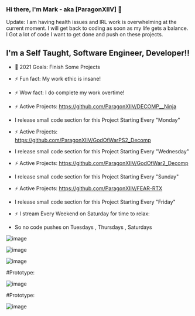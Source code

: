 ### Hi there, I'm Mark - aka [ParagonXIIV] 👋

Update: I am having health issues and IRL work is overwhelming at the current moment.
I will get back to coding as soon as my life gets a balance.
I Got a lot of code I want to get done and push on these projects.


## I'm a Self Taught, Software Engineer, Developer!!
- 🥅 2021 Goals: Finish Some Projects
- ⚡ Fun fact: My work ethic is insane!
- ⚡ Wow fact: I do complete my work overtime!

- ⚡ Active Projects: https://github.com/ParagonXIIV/DECOMP__Ninja  
- I release small code section for this Project Starting Every "Monday"
- ⚡ Active Projects: https://github.com/ParagonXIIV/GodOfWarPS2_Decomp 
- I release small code section for this Project Starting Every "Wednesday"
- ⚡ Active Projects: https://github.com/ParagonXIIV/GodOfWar2_Decomp 
- I release small code section for this Project Starting Every "Sunday"
- ⚡ Active Projects: https://github.com/ParagonXIIV/FEAR-RTX 
- I release small code section for this Project Starting Every "Friday"

- ⚡ I stream Every Weekend on Saturday for time to relax: 
- So no code pushes on Tuesdays , Thursdays , Saturdays

![image](https://i.ibb.co/bKmh3Jf/FEARRTX.jpg)

![image](https://i.ibb.co/M1vxSDd/249121.png)

![image](https://i.ibb.co/tDmH4hB/Ninja.png)

#Prototype:

![image](https://i.ibb.co/T2XGFxC/Xbox.png)

#Prototype:

![image](https://i.ibb.co/NrvY2zF/Ninja-Gaiden-II-2008-03-20-Disc.jpg)
